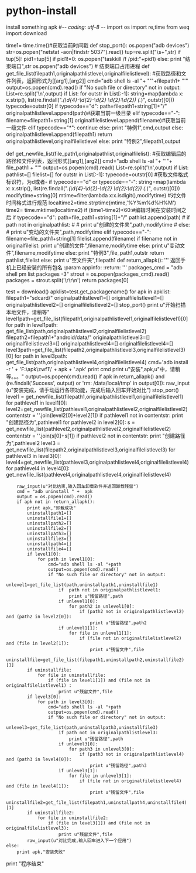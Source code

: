 # python-install
install something apk
#-*- coding: utf-8 -*-
import os
import re,time
from weq import download

time1= time.time()#获取当前时间戳
def stop_port():
    os.popen("adb devices")
    str=os.popen("netstat -aon|findstr 5037").read()
    tup=re.split("\\s+",str)
    if tup[5]:
        pid1=tup[5]
        if pid1!=0:
            os.popen("taskkill /f /pid:"+pid1)
    else:
        print "结束端口",str
    os.popen("adb devices")
               # 结束端口占用进程
def get_file_list(filepath1,originalpathlistlevel,originalfilelistlevel):
    #获取路径和文件列表，返回形式为[[arg1],[arg2]]
    cmd="adb shell ls -al "+ "'"+filepath1+ "'"
    output=os.popen(cmd).read()
    if  "No such file or directory" not in output:
        List=re.split('\n',output)
        if List:
            for outstr in List[:-1]:
                string=map(lambda x: x.strip(), list(re.findall(".*(\d{4}-\d{2}-\d{2} \d{2}:\d{2}) (.*)", outstr)[0]))
                typecode=outstr[0]
                if typecode=="d":
                    path=filepath1+string[1]+"/"
                    originalpathlistlevel.append(path)#获取当前一级目录
                elif typecode=="-":
                    filename=filepath1+string[1]
                    originalfilelistlevel.append(filename)#获取当前一级文件
                elif typecode=="*":
                    continue
                else:
                    print "特例1",cmd,output
        else:
            originalpathlistlevel.append(filepath1)
        return originalpathlistlevel,originalfilelistlevel
    else:
        print "特例2",filepath1,output

def get_newfile_list(file_path1,originalpathlist,originalfilelist):
    #获取编辑后的路径和文件列表，返回形式[[arg1],[arg2]]
    cmd="adb shell ls -al "+ "'"+ file_path1 + "'"
    output=os.popen(cmd).read()
    List=re.split('\n',output)
    if List:
        pathlist=[]
        filelist=[]
        for outstr in List[:-1]:
            typecode=outstr[0]
            #获取文件格式标识符，为d或者-
            if typecode=="d" or typecode=="-":
                string=map(lambda x: x.strip(), list(re.findall(".*(\d{4}-\d{2}-\d{2} \d{2}:\d{2}) (.*)", outstr)[0]))
                modifytime=string[0]
                mtime=filter(lambda x:x.isdigit(),modifytime)
                #对文件时间格式进行规范
                localtime2=time.strptime(mtime,'%Y%m%d%H%M')
                time2= time.mktime(localtime2)
                if (time1-time2)<60:#编辑时间在安装时间之后
                    if typecode=="d":
                        path=file_path1+string[1]+"/"
                        pathlist.append(path)
                        # if path not in originalpathlist:
                        #     # print u"创建的文件夹",path,modifytime
                        # else:
                            # print u"变动的文件夹",path,modifytime
                    elif typecode=="-":
                        filename=file_path1+string[1]
                        filelist.append(filename)
                        if filename not in originalfilelist:
                            print u"创建的文件",filename,modifytime
                        else:
                            print u"变动文件",filename,modifytime
            else:
                print "特例3",file_path1,outstr
        return pathlist,filelist
    else:
        print u"空文件夹",filepath1
def return_allapk():
        '''
        返回手机上已经安装的所有包名
        :param appinfo:
        :return:
        '''
        packages_cmd = "adb shell pm list packages -3"
        strout = os.popen(packages_cmd).read()
        packages = strout.split('\r\r\n')
        return packages[0]

test = download()
apklist=test.get_packagename()
for apk in apklist:
    filepath1="sdcard/"
    originalpathlistlevel1=[]
    originalfilelistlevel1=[]
    originalpathlistlevel2=[]
    originalfilelistlevel2=[]
    stop_port()
    print u"开始扫描本地文件，请稍等"
    level1path=get_file_list(filepath1,originalpathlistlevel1,originalfilelistlevel1)[0]
    for path in level1path:
        get_file_list(path,originalpathlistlevel2,originalfilelistlevel2)
    filepath2=filepath1+"android/data/"
    originalpathlistlevel3=[]
    originalfilelistlevel3=[]
    originalpathlistlevel4=[]
    originalfilelistlevel4=[]
    level3path=get_file_list(filepath2,originalpathlistlevel3,originalfilelistlevel3)[0]
    for path in level3path:
        get_file_list(path,originalpathlistlevel4,originalfilelistlevel4)
    cmd='adb install -r ' + 'F:\\apk\\zwf1\\' + apk + '.apk'
    print cmd
    print u"安装",apk,u"中，请稍等。。。"
    output=os.popen(cmd).read()
    if apk in return_allapk() and (re.findall('Success', output) or 'rm: /data/local/tmp' in output[0]):
        raw_input (u"安装完成，请手动运行各项功能，完成后输入回车开始对比")
        stop_port()
        level1 = get_newfile_list(filepath1,originalpathlistlevel1,originalfilelistlevel1)
        for pathlevel1 in level1[0]:
             level2=get_newfile_list(pathlevel1,originalpathlistlevel2,originalfilelistlevel2)
             contentstr = ''.join(level2[0]+level2[1])
             if pathlevel1 not in contentstr:
                print "创建路径为",pathlevel1
             for pathlevel2 in level2[0]:
                 s = get_newfile_list(pathlevel2,originalpathlistlevel2,originalfilelistlevel2)
                 contentstr = ''.join(s[0]+s[1])
                 if pathlevel2 not in contentstr:
                     print "创建路径为",pathlevel2
        level3 = get_newfile_list(filepath2,originalpathlistlevel3,originalfilelistlevel3)
        for pathlevel3 in level3[0]:
             level4=get_newfile_list(pathlevel3,originalpathlistlevel4,originalfilelistlevel4)
             for pathlevel4 in level4[0]:
                 get_newfile_list(pathlevel4,originalpathlistlevel4,originalfilelistlevel4)

        raw_input(u"对比结束,输入回车卸载软件并返回卸载残留")
        cmd = "adb uninstall " +  apk
        output = os.popen(cmd).read()
        if apk not in return_allapk():
            print apk,"卸载成功"
            uninstallpath1=[]
            uninstallfile1=[]
            uninstallpath2=[]
            uninstallfile2=[]
            uninstallpath3=[]
            uninstallfile3=[]
            uninstallpath4=[]
            uninstallfile4=[]
            if level1[0]:
                for path in level1[0]:
                    cmd="adb shell ls -al "+path
                    output=os.popen(cmd).read()
                    if "No such file or directory" not in output:
                        unlevel1=get_file_list(path,uninstallpath1,uninstallfile1)
                        if  path not in originalpathlistlevel1:
                            print u"残留路径",path
                        if unlevel1[0]:
                            for path2 in unlevel1[0]:
                                if (path2 not in originalpathlistlevel2) and (path2 in level2[0]):
                                    print u"残留路径",path2
                        if unlevel1[1]:
                            for file in unlevel1[1]:
                                if (file not in originalfilelistlevel2) and (file in level2[1]):
                                    print u"残留文件",file
            uninstallfile=get_file_list(filepath1,uninstallpath2,uninstallfile2)[1]
            if uninstallfile:
                for file in uninstallfile:
                    if (file in level1[1]) and (file not in originalfilelistlevel1) :
                        print u"残留文件",file
            if level3[0]:
                for path in level3[0]:
                    cmd="adb shell ls -al "+path
                    output=os.popen(cmd).read()
                    if "No such file or directory" not in output:
                        unlevel3=get_file_list(path,uninstallpath3,uninstallfile3)
                        if path not in originalpathlistlevel3:
                            print u"残留路径",path
                        if unlevel3[0]:
                            for path3 in unlevel3[0]:
                                if (path3 not in originalpathlistlevel4) and (path3 in level4[0]):
                                    print u"残留路径",path3
                        if unlevel3[1]:
                            for file in unlevel3[1]:
                                if (file not in originalfilelistlevel4) and (file in level4[1]):
                                    print u"残留文件",file
            uninstallfile2=get_file_list(filepath1,uninstallpath4,uninstallfile4)[1]
            if uninstallfile2:
                for file in uninstallfile2:
                    if (file in level3[1]) and (file not in originalfilelistlevel3):
                        print u"残留文件",file
            raw_input(u"对比完成,输入回车进入下一个应用")
    else:
        print apk,"安装失败"
print "程序结束"
